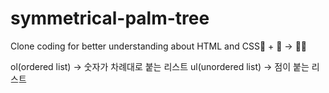 # symmetrical-palm-tree
Clone coding for better understanding about HTML and CSS🦴 + 🦚 -> 🧞‍♂️

ol(ordered list) -> 숫자가 차례대로 붙는 리스트
ul(unordered list) -> 점이 붙는 리스트
